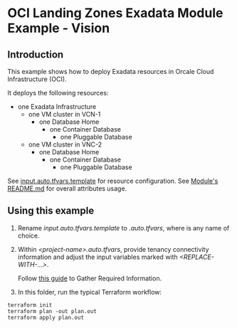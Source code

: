 # OCI Landing Zones Exadata Module Example - Vision

## Introduction
This example shows how to deploy Exadata resources in Orcale Cloud Infrastructure (OCI).

It deploys the following resources:
- one Exadata Infrastructure
  - one VM cluster in VCN-1
    - one Database Home
      - one Container Database
        - one Pluggable Database
  - one VM cluster in VNC-2
    - one Database Home
      - one Container Database
        - one Pluggable Database



See [input.auto.tfvars.template](./input.auto.tfvars) for resource configuration. 
See [Module's README.md](../../README.md) for overall attributes usage.

## Using this example
1. Rename *input.auto.tfvars.template* to *<project-name>.auto.tfvars*, where *<project-name>* is any name of choice. 
2. Within *\<project-name\>.auto.tfvars*, provide tenancy connectivity information and adjust the input variables marked with *<REPLACE-WITH-...>*.

   Follow [this guide](https://docs.oracle.com/en-us/iaas/Content/dev/terraform/tutorials/tf-provider.htm#prepare) to Gather Required Information.

3. In this folder, run the typical Terraform workflow:
```
terraform init
terraform plan -out plan.out
terraform apply plan.out
```